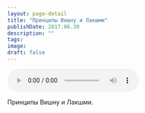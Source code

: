 ```yaml
---
layout: page-detail
title: "Принципы Вишну и Лакшми"
publishDate: 2017.06.30
description: ""
tags:
image:
draft: false
---
```


<audio title="2017.06.30 - Принципы Вишну и Лакшми.mp3" src="https://filer-api.advayta.org/v1.0/public/files/73464" controls=""></audio>

 Принципы Вишну и Лакшми. 

  
